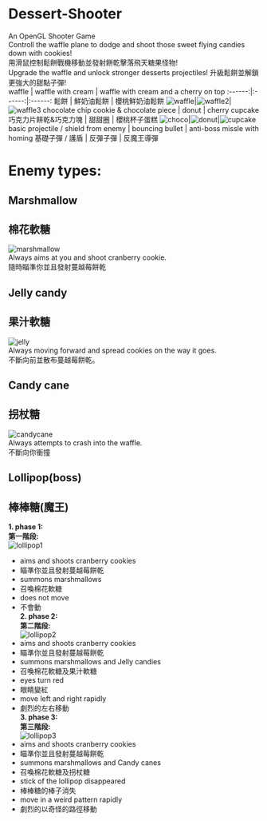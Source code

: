 # Dessert-Shooter
An OpenGL Shooter Game  
Controll the waffle plane to dodge and shoot those sweet flying candies down with cookies!  
用滑鼠控制鬆餅戰機移動並發射餅乾擊落飛天糖果怪物!  
Upgrade the waffle and unlock stronger desserts projectiles!
升級鬆餅並解鎖更強大的甜點子彈!  
 waffle | waffle with cream | waffle with cream and a cherry on top
:------:|:------:|:------:
 鬆餅 | 鮮奶油鬆餅 | 櫻桃鮮奶油鬆餅
![waffle](https://github.com/hokomili/Dessert-Shooter/assets/28939939/f4caf989-eee0-4115-af58-951ff1641f74)|![waffle2](https://github.com/hokomili/Dessert-Shooter/assets/28939939/958960ca-b8ab-432b-b56c-6653da6c2d0f)|![waffle3](https://github.com/hokomili/Dessert-Shooter/assets/28939939/8ae3e856-7973-40ea-ae54-cdc2b9c4705e)
chocolate chip cookie & chocolate piece | donut | cherry cupcake
巧克力片餅乾&巧克力塊 | 甜甜圈 | 櫻桃杯子蛋糕
![choco](https://github.com/hokomili/Dessert-Shooter/assets/28939939/fa9c9e11-56f9-4a24-be7f-a043353089dd)|![donut](https://github.com/hokomili/Dessert-Shooter/assets/28939939/56fc2643-79e9-471a-b19a-8893bcf3517c)|![cupcake](https://github.com/hokomili/Dessert-Shooter/assets/28939939/51e92cde-3b74-407b-8630-28ac7c6cab75)
basic projectile / shield from enemy | bouncing bullet | anti-boss missle with homing
基礎子彈 / 護盾 | 反彈子彈 | 反魔王導彈
# Enemy types:  
## Marshmallow  
## 棉花軟糖  
![marshmallow](https://github.com/hokomili/Dessert-Shooter/assets/28939939/f0b049ee-1f95-4071-88f9-bc313fb84b8d)  
Always aims at you and shoot cranberry cookie.  
隨時瞄準你並且發射蔓越莓餅乾  
## Jelly candy  
## 果汁軟糖  
![jelly](https://github.com/hokomili/Dessert-Shooter/assets/28939939/f3593339-c971-4084-890c-525e5396953b)  
Always moving forward and spread cookies on the way it goes.  
不斷向前並散布蔓越莓餅乾。  
## Candy cane  
## 拐杖糖  
![candycane](https://github.com/hokomili/Dessert-Shooter/assets/28939939/792a59bd-ca6b-4245-ba6e-d735b819976b)  
Always attempts to crash into the waffle.  
不斷向你衝撞  
## Lollipop(boss)  
## 棒棒糖(魔王)  
**1. phase 1:**  
__第一階段:__  
![lollipop1](https://github.com/hokomili/Dessert-Shooter/assets/28939939/6686c14d-b1c3-400c-a18d-fa5aafc81a02)  
* aims and shoots cranberry cookies
* 瞄準你並且發射蔓越莓餅乾
* summons marshmallows
* 召喚棉花軟糖
* does not move
* 不會動  
**2. phase 2:**  
__第二階段:__  
![lollipop2](https://github.com/hokomili/Dessert-Shooter/assets/28939939/e06db414-2fde-4ed1-9273-8f0c5ea14f8e)  
* aims and shoots cranberry cookies
* 瞄準你並且發射蔓越莓餅乾
* summons marshmallows and Jelly candies
* 召喚棉花軟糖及果汁軟糖
* eyes turn red
* 眼睛變紅
* move left and right rapidly
* 劇烈的左右移動  
**3. phase 3:**  
__第三階段:__  
![lollipop3](https://github.com/hokomili/Dessert-Shooter/assets/28939939/fa78372d-b068-4552-9dbc-b496d860d349)
* aims and shoots cranberry cookies
* 瞄準你並且發射蔓越莓餅乾
* summons marshmallows and Candy canes
* 召喚棉花軟糖及拐杖糖
* stick of the lollipop disappeared
* 棒棒糖的棒子消失
* move in a weird pattern rapidly
* 劇烈的以奇怪的路徑移動  
